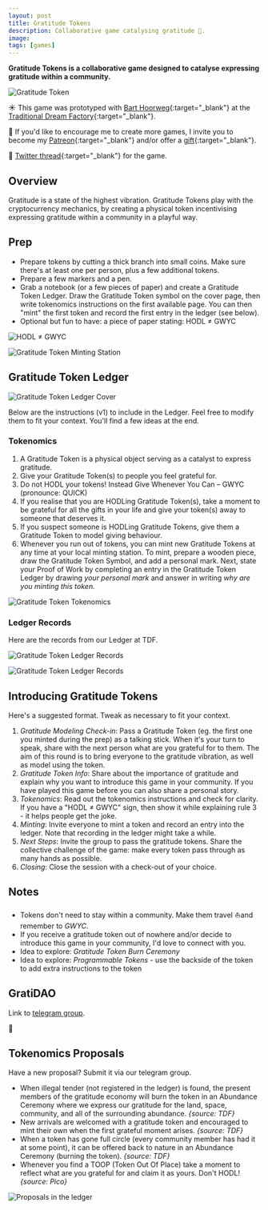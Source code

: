```yaml
---
layout: post
title: Gratitude Tokens
description: Collaborative game catalysing gratitude 💜.
image: 
tags: [games]
---
```


**Gratitude Tokens is a collaborative game designed to catalyse expressing gratitude within a community.**

![Gratitude Token](/assets/gratitude-token.jpg)

☀️ This game was prototyped with [Bart Hoorweg](https://www.linkedin.com/in/bart-hoorweg){:target="_blank"} at the [Traditional Dream Factory](https://traditionaldreamfactory.com){:target="_blank"}.

🌱 If you'd like to encourage me to create more games, I invite you to become my [Patreon](https://patreon.com/michalkorzonek){:target="_blank"} and/or offer a [gift](/gift){:target="_blank"}.

🐥 [Twitter thread](https://twitter.com/michalkorzonek/status/1507047355291471890?s=21){:target="_blank"} for the game.

## Overview
Gratitude is a state of the highest vibration. Gratitude Tokens play with the cryptocurrency mechanics, by creating a physical token incentivising expressing gratitude within a community in a playful way.

## Prep
- Prepare tokens by cutting a thick branch into small coins. Make sure there's at least one per person, plus a few additional tokens.
- Prepare a few markers and a pen.
- Grab a notebook (or a few pieces of paper) and create a Gratitude Token Ledger. Draw the Gratitude Token symbol on the cover page, then write tokenomics instructions on the first available page. You can then "mint" the first token and record the first entry in the ledger (see below).
- Optional but fun to have: a piece of paper stating: HODL ≠ GWYC

![HODL ≠ GWYC](/assets/hodl-gwyc.jpg)

![Gratitude Token Minting Station](/assets/gratitude-token-mining-station.jpg)

## Gratitude Token Ledger
![Gratitude Token Ledger Cover](/assets/gratitude-token-ledger-cover.jpg)

Below are the instructions (v1) to include in the Ledger. Feel free to modify them to fit your context. You'll find a few ideas at the end.

### Tokenomics
1. A Gratitude Token is a physical object serving as a catalyst to express gratitude.
2. Give your Gratitude Token(s) to people you feel grateful for.
3. Do not HODL your tokens! Instead Give Whenever You Can – GWYC (pronounce: QUICK)
4. If you realise that you are HODLing Gratitude Token(s), take a moment to be grateful for all the gifts in your life and give your token(s) away to someone that deserves it.
5. If you suspect someone is HODLing Gratitude Tokens, give them a Gratitude Token to model giving behaviour.
6. Whenever you run out of tokens, you can mint new Gratitude Tokens at any time at your local minting station. To mint, prepare a wooden piece, draw the Gratitude Token Symbol, and add a personal mark. Next, state your Proof of Work by completing an entry in the Gratitude Token Ledger by drawing *your personal mark* and answer in writing *why are you minting this token.*

![Gratitude Token Tokenomics](/assets/gratitude-token-tokenomics.jpg)


### Ledger Records
Here are the records from our Ledger at TDF.

![Gratitude Token Ledger Records](/assets/gratitude-token-ledger-record1.jpg)

![Gratitude Token Ledger Records](/assets/gratitude-token-ledger-record2.jpg)

## Introducing Gratitude Tokens 
Here's a suggested format. Tweak as necessary to fit your context.

1. *Gratitude Modeling Check-in*: Pass a Gratitude Token (eg. the first one you minted during the prep) as a talking stick. When it's your turn to speak, share with the next person what are you grateful for to them. The aim of this round is to bring everyone to the gratitude vibration, as well as model using the token.
2. *Gratitude Token Info*: Share about the importance of gratitude and explain why you want to introduce this game in your community. If you have played this game before you can also share a personal story.
3. *Tokenomics*: Read out the tokenomics instructions and check for clarity. If you have a "HODL ≠ GWYC" sign, then show it while explaining rule 3 - it helps people get the joke.
4. *Minting*: Invite everyone to mint a token and record an entry into the ledger. Note that recording in the ledger might take a while.
5. *Next Steps*: Invite the group to pass the gratitude tokens. Share the collective challenge of the game: make every token pass through as many hands as possible.
6. *Closing*: Close the session with a check-out of your choice.

## Notes
- Tokens don't need to stay within a community. Make them travel ⛵️and remember to *GWYC*.
- If you receive a gratitude token out of nowhere and/or decide to introduce this game in your community, I'd love to connect with you.
- Idea to explore: *Gratitude Token Burn Ceremony*
- Idea to explore: *Programmable Tokens* - use the backside of the token to add extra instructions to the token

## GratiDAO
Link to [telegram group](https://t.me/+kCHKLHRlh3UyYTg0).

💜

## Tokenomics Proposals
Have a new proposal? Submit it via our telegram group.

- When illegal tender (not registered in the ledger) is found, the present members of the gratitude economy will burn the token in an Abundance Ceremony where we express our gratitude for the land, space, community, and all of the surrounding abundance. *{source: TDF}*
- New arrivals are welcomed with a gratitude token and encouraged to mint their own when the first grateful moment arises. *{source: TDF}*
- When a token has gone full circle (every community member has had it at some point), it can be offered back to nature in an Abundance Ceremony (burning the token). *{source: TDF}*
- Whenever you find a TOOP (Token Out Of Place) take a moment to reflect what are you grateful for and claim it as yours. Don't HODL! *{source: Pico}*

![Proposals in the ledger](/assets/abundance-ceremony-proposal.jpg)